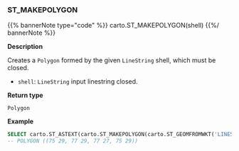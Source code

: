 ### ST_MAKEPOLYGON

{{% bannerNote type="code" %}}
carto.ST_MAKEPOLYGON(shell)
{{%/ bannerNote %}}

**Description**

Creates a `Polygon` formed by the given `LineString` shell, which must be closed.

* `shell`: `LineString` input linestring closed.

**Return type**

`Polygon`

**Example**

```sql
SELECT carto.ST_ASTEXT(carto.ST_MAKEPOLYGON(carto.ST_GEOMFROMWKT('LINESTRING(75 29,77 29,77 27, 75 29)')));
-- POLYGON ((75 29, 77 29, 77 27, 75 29))
```
